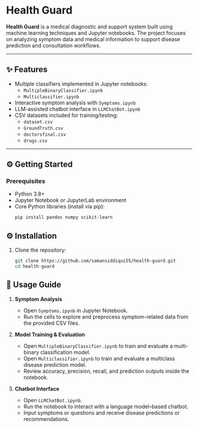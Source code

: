 # Health Guard

**Health Guard** is a medical diagnostic and support system built using machine learning techniques and Jupyter notebooks. The project focuses on analyzing symptom data and medical information to support disease prediction and consultation workflows.

---

## ✨ Features

- Multiple classifiers implemented in Jupyter notebooks:
  - `MultipleBinaryClassifier.ipynb`
  - `Multiclassifier.ipynb`
- Interactive symptom analysis with `Symptoms.ipynb`
- LLM-assisted chatbot interface in `LLMChatBot.ipynb`
- CSV datasets included for training/testing:
  - `dataset.csv`
  - `GroundTruth.csv`
  - `doctorsfinal.csv`
  - `drugs.csv`

---

## ⚙️ Getting Started

### Prerequisites
- Python 3.8+  
- Jupyter Notebook or JupyterLab environment  
- Core Python libraries (install via pip):
  ```bash
  pip install pandas numpy scikit-learn
## ⚙️ Installation

1. Clone the repository:
   ```bash
   git clone https://github.com/samansiddiqui55/health-guard.git
   cd health-guard
## 🚀 Usage Guide

1. **Symptom Analysis**  
   - Open `Symptoms.ipynb` in Jupyter Notebook.  
   - Run the cells to explore and preprocess symptom-related data from the provided CSV files.  

2. **Model Training & Evaluation**  
   - Open `MultipleBinaryClassifier.ipynb` to train and evaluate a multi-binary classification model.  
   - Open `Multiclassifier.ipynb` to train and evaluate a multiclass disease prediction model.  
   - Review accuracy, precision, recall, and prediction outputs inside the notebook.  

3. **Chatbot Interface**  
   - Open `LLMChatBot.ipynb`.  
   - Run the notebook to interact with a language model–based chatbot.  
   - Input symptoms or questions and receive disease predictions or recommendations.  


